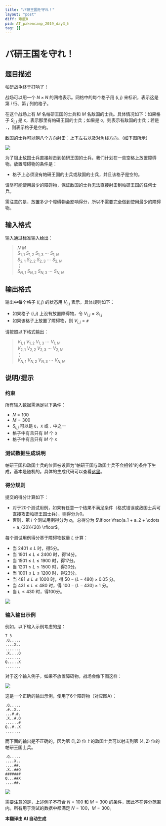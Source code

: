 ```yaml
---
title: "パ研王国を守れ！"
layout: "post"
diff: 难度0
pid: AT_pakencamp_2019_day3_h
tag: []
---
```


# パ研王国を守れ！

## 题目描述

帕研战争终于打响了！

战场可以用一个 $N \times N$ 的网格表示。网格中的每个格子用 $(i, j)$ 来标识，表示这是第 $i$ 行、第 $j$ 列的格子。

在这个战场上有 $M$ 名帕研王国的士兵和 $M$ 名敌国的士兵。具体情况如下：如果格子 $S_{i,j}$ 是 `X`，表示那里有帕研王国的士兵；如果是 `Q`，则表示有敌国的士兵；若是 `.`，则表示格子是空的。

敌国的士兵可以朝八个方向射击：上下左右以及对角线方向。（如下图所示）

![ ](https://cdn.luogu.com.cn/upload/vjudge_pic/AT_pakencamp_2019_day3_h/646175afd31e805db1e3169a4fa3b09ea9247119.png)

为了阻止敌国士兵直接射击到帕研王国的士兵，我们计划在一些空格上放置障碍物。放置障碍物的条件是：

- 格子上必须没有帕研王国的士兵或敌国的士兵，并且该格子是空的。

请尽可能使用最少的障碍物，保证敌国的士兵无法直接射击到帕研王国的任何士兵。

需注意的是，放置多少个障碍物会影响得分，所以不需要完全做到使用最少的障碍物。

## 输入格式

输入通过标准输入给出：

> $N$ $M$  
> $S_{1, 1}\ S_{1, 2}\ S_{1, 3}\ \cdots\ S_{1, N}$  
> $S_{2, 1}\ S_{2, 2}\ S_{2, 3}\ \cdots\ S_{2, N}$  
> $\vdots$  
> $S_{N, 1}\ S_{N, 2}\ S_{N, 3}\ \cdots\ S_{N, N}$

## 输出格式

输出中每个格子 $(i, j)$ 的状态用 $V_{i, j}$ 表示，具体规则如下：

- 如果格子 $(i, j)$ 上没有放置障碍物，令 $V_{i, j} = S_{i, j}$
- 如果该格子上放置了障碍物，则 $V_{i, j} = \texttt{\#}$

请按照以下格式输出：

> $V_{1, 1}\ V_{1, 2}\ V_{1, 3}\ \cdots\ V_{1, N}$  
> $V_{2, 1}\ V_{2, 2}\ V_{2, 3}\ \cdots\ V_{2, N}$  
> $\vdots$  
> $V_{N, 1}\ V_{N, 2}\ V_{N, 3}\ \cdots\ V_{N, N}$

## 说明/提示

### 约束

所有输入数据需满足以下条件：

- $N = 100$
- $M = 300$
- $S_{i, j}$ 可以是 `Q`，`X` 或 `.` 中之一
- 格子中有且只有 $M$ 个 `Q`
- 格子中有且只有 $M$ 个 `X`

### 测试数据生成说明

帕研王国和敌国士兵的位置被设置为“帕研王国与敌国士兵不会相邻”的条件下生成，基本是随机的。具体的生成代码可以查看[这里](https://img.atcoder.jp/pakencamp-2019-day3/0c92256d19fa24d950ffeb3756ba9876.zip)。

### 得分规则

提交的得分计算如下：

- 对于20个测试用例，如果有任意一个结果不满足条件（格式错误或敌国士兵可直接攻击帕研王国士兵），则得分为0。
- 否则，第 $i$ 个测试用例得分为 $a_i$，总得分为 $\lfloor \frac{a_1 + a_2 + \cdots + a_{20}}{20} \rfloor$。

每个测试用例得分基于障碍物数量 $L$ 计算：

- 当 $2401 \leq L$ 时，得5分。
- 当 $1901 \leq L \leq 2400$ 时，得14分。
- 当 $1501 \leq L \leq 1900$ 时，得17分。
- 当 $1201 \leq L \leq 1500$ 时，得20分。
- 当 $1001 \leq L \leq 1200$ 时，得23分。
- 当 $481 \leq L \leq 1000$ 时，得 $50 - (L - 480) \times 0.05$ 分。
- 当 $431 \leq L \leq 480$ 时，得 $100 - (L - 430) \times 1$ 分。
- 当 $L \leq 430$ 时，得100分。

![ ](https://cdn.luogu.com.cn/upload/vjudge_pic/AT_pakencamp_2019_day3_h/559e4fd8e17d3217576d81c94dff275d5515ab9a.png)

### 输入输出示例

例如，以下输入示例考虑的是：

```
7 3
.Q.....
....X..
.......
.X....Q
.......
Q.....X
.......
```

对于这个输入例子，如果不放置障碍物，战场会像下图这样：

![ ](https://cdn.luogu.com.cn/upload/vjudge_pic/AT_pakencamp_2019_day3_h/c949522c0df3f8fee7fbb0f17c3684e28a1f1d0c.png)

这是一个正确的输出示例，使用了6个障碍物（对应图A）：

```
.Q.....
.#..X..
...#.#.
.X..#.Q
......#
Q..#..X
.......
```

而下面的输出是不正确的，因为第 $(1, 2)$ 位上的敌国士兵可以射击到第 $(4, 2)$ 位的帕研王国士兵。

```
.Q.....
....X..
....##.
.X..##Q
#######
Q...##X
....##.
```

![ ](https://cdn.luogu.com.cn/upload/vjudge_pic/AT_pakencamp_2019_day3_h/bdc4cd3e02e5f198bcd8718a7988d9989ac5a9fb.png)

需要注意的是，上述例子不符合 $N = 100$ 和 $M = 300$ 的条件，因此不在评分范围内。所有用于测试的数据中都满足 $N = 100$，$M = 300$。

 **本翻译由 AI 自动生成**

